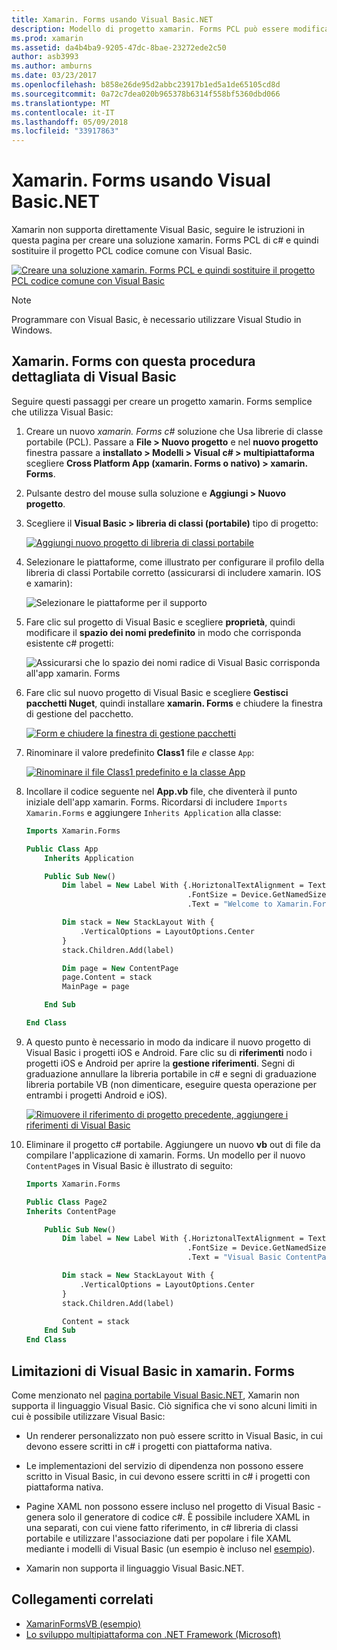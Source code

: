 ```yaml
---
title: Xamarin. Forms usando Visual Basic.NET
description: Modello di progetto xamarin. Forms PCL può essere modificata per l'utilizzo di Visual Basic per l'assembly principale, in modo efficace che consente di creare App per dispositivi mobili multipiattaforma con Visual Basic.NET.
ms.prod: xamarin
ms.assetid: da4b4ba9-9205-47dc-8bae-23272ede2c50
author: asb3993
ms.author: amburns
ms.date: 03/23/2017
ms.openlocfilehash: b858e26de95d2abbc23917b1ed5a1de65105cd8d
ms.sourcegitcommit: 0a72c7dea020b965378b6314f558bf5360dbd066
ms.translationtype: MT
ms.contentlocale: it-IT
ms.lasthandoff: 05/09/2018
ms.locfileid: "33917863"
---
```

# <a name="xamarinforms-using-visual-basicnet"></a>Xamarin. Forms usando Visual Basic.NET

Xamarin non supporta direttamente Visual Basic, seguire le istruzioni in questa pagina per creare una soluzione xamarin. Forms PCL di c# e quindi sostituire il progetto PCL codice comune con Visual Basic.

[![](xamarin-forms-images/hero-sml.png "Creare una soluzione xamarin. Forms PCL e quindi sostituire il progetto PCL codice comune con Visual Basic")](xamarin-forms-images/hero.png#lightbox)

> [!NOTE]
> Programmare con Visual Basic, è necessario utilizzare Visual Studio in Windows.

## <a name="xamarinforms-with-visual-basic-walkthrough"></a>Xamarin. Forms con questa procedura dettagliata di Visual Basic

Seguire questi passaggi per creare un progetto xamarin. Forms semplice che utilizza Visual Basic:

1. Creare un nuovo *xamarin. Forms c#* soluzione che Usa librerie di classe portabile (PCL).
Passare a **File > Nuovo progetto** e nel **nuovo progetto** finestra passare a **installato > Modelli > Visual c# > multipiattaforma** scegliere  **Cross Platform App (xamarin. Forms o nativo) > xamarin. Forms**.

2. Pulsante destro del mouse sulla soluzione e **Aggiungi > Nuovo progetto**.

3. Scegliere il **Visual Basic > libreria di classi (portabile)** tipo di progetto:

   [![](xamarin-forms-images/add-vb-2-sml.png "Aggiungi nuovo progetto di libreria di classi portabile")](xamarin-forms-images/add-vb-2.png#lightbox)

4. Selezionare le piattaforme, come illustrato per configurare il profilo della libreria di classi Portabile corretto (assicurarsi di includere xamarin. IOS e xamarin):

   ![](xamarin-forms-images/add-vb-3-sml.png "Selezionare le piattaforme per il supporto")

5. Fare clic sul progetto di Visual Basic e scegliere **proprietà**, quindi modificare il **spazio dei nomi predefinito** in modo che corrisponda esistente c# progetti:

   ![](xamarin-forms-images/add-vb-4s-sml.png "Assicurarsi che lo spazio dei nomi radice di Visual Basic corrisponda all'app xamarin. Forms")

6. Fare clic sul nuovo progetto di Visual Basic e scegliere **Gestisci pacchetti Nuget**, quindi installare **xamarin. Forms** e chiudere la finestra di gestione del pacchetto.

   [![](xamarin-forms-images/add-vb-4-sml.png "Form e chiudere la finestra di gestione pacchetti")](xamarin-forms-images/add-vb-4.png#lightbox)

7. Rinominare il valore predefinito **Class1** file *e* classe `App`:

   [![](xamarin-forms-images/add-vb-5-sml.png "Rinominare il file Class1 predefinito e la classe App")](xamarin-forms-images/add-vb-5.png#lightbox)

8. Incollare il codice seguente nel **App.vb** file, che diventerà il punto iniziale dell'app xamarin. Forms. Ricordarsi di includere `Imports Xamarin.Forms` e aggiungere `Inherits Application` alla classe:

    ```vb 
    Imports Xamarin.Forms

    Public Class App
        Inherits Application

        Public Sub New()
            Dim label = New Label With {.HoriztonalTextAlignment = TextAlignment.Center,
                                        .FontSize = Device.GetNamedSize(NamedSize.Medium, GetType(Label)),
                                        .Text = "Welcome to Xamarin.Forms with Visual Basic.NET"}

            Dim stack = New StackLayout With {
                .VerticalOptions = LayoutOptions.Center
            }
            stack.Children.Add(label)

            Dim page = New ContentPage
            page.Content = stack
            MainPage = page

        End Sub

    End Class
    ```

9. A questo punto è necessario in modo da indicare il nuovo progetto di Visual Basic i progetti iOS e Android.
Fare clic su di **riferimenti** nodo i progetti iOS e Android per aprire la **gestione riferimenti**. Segni di graduazione annullare la libreria portabile in c# e segni di graduazione libreria portabile VB (non dimenticare, eseguire questa operazione per entrambi i progetti Android e iOS).

   [![](xamarin-forms-images/add-vb-8-sml.png "Rimuovere il riferimento di progetto precedente, aggiungere i riferimenti di Visual Basic")](xamarin-forms-images/add-vb-8.png#lightbox)

10. Eliminare il progetto c# portabile. Aggiungere un nuovo **vb** out di file da compilare l'applicazione di xamarin. Forms. Un modello per il nuovo `ContentPage`s in Visual Basic è illustrato di seguito:

    ```vb
    Imports Xamarin.Forms

    Public Class Page2
    Inherits ContentPage

        Public Sub New()
            Dim label = New Label With {.HoriztonalTextAlignment = TextAlignment.Center,
                                        .FontSize = Device.GetNamedSize(NamedSize.Medium, GetType(Label)),
                                        .Text = "Visual Basic ContentPage"}

            Dim stack = New StackLayout With {
                .VerticalOptions = LayoutOptions.Center
            }
            stack.Children.Add(label)

            Content = stack
        End Sub
    End Class
    ```

## <a name="limitations-of-visual-basic-in-xamarinforms"></a>Limitazioni di Visual Basic in xamarin. Forms

Come menzionato nel [pagina portabile Visual Basic.NET](~/cross-platform/platform/visual-basic/index.md), Xamarin non supporta il linguaggio Visual Basic. Ciò significa che vi sono alcuni limiti in cui è possibile utilizzare Visual Basic:

 - Un renderer personalizzato non può essere scritto in Visual Basic, in cui devono essere scritti in c# i progetti con piattaforma nativa.

 - Le implementazioni del servizio di dipendenza non possono essere scritto in Visual Basic, in cui devono essere scritti in c# i progetti con piattaforma nativa.

 - Pagine XAML non possono essere incluso nel progetto di Visual Basic - genera solo il generatore di codice c#. È possibile includere XAML in una separati, con cui viene fatto riferimento, in c# libreria di classi portabile e utilizzare l'associazione dati per popolare i file XAML mediante i modelli di Visual Basic (un esempio è incluso nel [esempio](https://github.com/xamarin/mobile-samples/tree/master/VisualBasic/XamarinFormsVB/XamlPages)).

 - Xamarin non supporta il linguaggio Visual Basic.NET.

## <a name="related-links"></a>Collegamenti correlati

- [XamarinFormsVB (esempio)](https://github.com/xamarin/mobile-samples/tree/master/VisualBasic/XamarinFormsVB)
- [Lo sviluppo multipiattaforma con .NET Framework (Microsoft)](http://msdn.microsoft.com/en-us/library/gg597391(v=vs.110).aspx)
